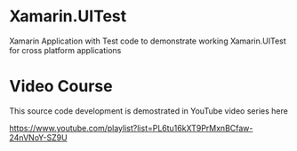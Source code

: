 # Xamarin.UITest
Xamarin Application with Test code to demonstrate working Xamarin.UITest for cross platform applications

# Video Course
This source code development is demostrated in YouTube video series here

https://www.youtube.com/playlist?list=PL6tu16kXT9PrMxnBCfaw-24nVNoY-SZ9U
